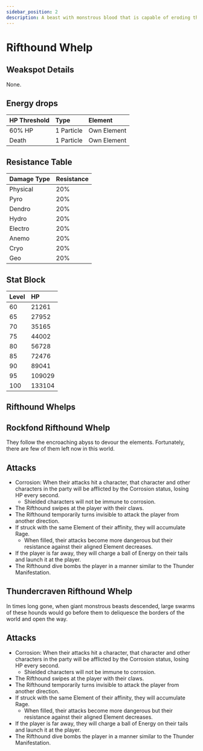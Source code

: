```yaml
---
sidebar_position: 2
description: A beast with monstrous blood that is capable of eroding the boundaries of the world. "Gold" classified them as "Alfisol".
---
```


# Rifthound Whelp

## Weakspot Details

None.

## Energy drops

| HP Threshold | Type       | Element     |
| :----------- | :--------- | :---------- |
| 60% HP       | 1 Particle | Own Element |
| Death        | 1 Particle | Own Element |

## Resistance Table

| Damage Type | Resistance |
| :---------- | :--------- |
| Physical    | 20%        |
| Pyro        | 20%        |
| Dendro      | 20%        |
| Hydro       | 20%        |
| Electro     | 20%        |
| Anemo       | 20%        |
| Cryo        | 20%        |
| Geo         | 20%        |

## Stat Block

| Level | HP     |
| :---- | :----- |
| 60    | 21261  |
| 65    | 27952  |
| 70    | 35165  |
| 75    | 44002  |
| 80    | 56728  |
| 85    | 72476  |
| 90    | 89041  |
| 95    | 109029 |
| 100   | 133104 |

## Rifthound Whelps

<Tabs>
<TabItem value="geo" label="Geo">

## Rockfond Rifthound Whelp

They follow the encroaching abyss to devour the elements. Fortunately, there are few of them left now in this world.

## Attacks

* Corrosion: When their attacks hit a character, that character and other characters in the party will be afflicted by the Corrosion status, losing HP every second.
  * Shielded characters will not be immune to corrosion.
* The Rifthound swipes at the player with their claws.
* The Rifthound temporarily turns invisible to attack the player from another direction.
* If struck with the same Element of their affinity, they will accumulate Rage.
  * When filled, their attacks become more dangerous but their resistance against their aligned Element decreases.
* If the player is far away, they will charge a ball of Energy on their tails and launch it at the player.
* The Rifthound dive bombs the player in a manner similar to the Thunder Manifestation.

</TabItem>

<TabItem value="electro" label="Electro">

## Thundercraven Rifthound Whelp

In times long gone, when giant monstrous beasts descended, large swarms of these hounds would go before them to deliquesce the borders of the world and open the way.

## Attacks

* Corrosion: When their attacks hit a character, that character and other characters in the party will be afflicted by the Corrosion status, losing HP every second.
  * Shielded characters will not be immune to corrosion.
* The Rifthound swipes at the player with their claws.
* The Rifthound temporarily turns invisible to attack the player from another direction.
* If struck with the same Element of their affinity, they will accumulate Rage.
  * When filled, their attacks become more dangerous but their resistance against their aligned Element decreases.
* If the player is far away, they will charge a ball of Energy on their tails and launch it at the player.
* The Rifthound dive bombs the player in a manner similar to the Thunder Manifestation.

</TabItem>
</Tabs>
